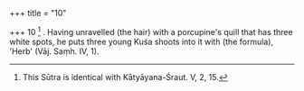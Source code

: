+++
title = "10"

+++
10 [^3] . Having unravelled (the hair) with a porcupine's quill that has three white spots, he puts three young Kuśa shoots into it with (the formula), 'Herb' (Vāj. Saṃh. IV, 1).


[^3]:  This Sūtra is identical with Kātyāyana-Śraut. V, 2, 15.
